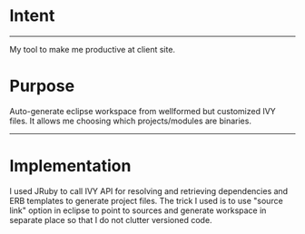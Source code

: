 Intent
=====

----
My tool to make me productive at client site. 

Purpose
=======
Auto-generate eclipse workspace from wellformed but customized IVY files. It allows me choosing which projects/modules are binaries.

----

Implementation
==============
I used JRuby to call IVY API for resolving and retrieving dependencies and ERB templates to generate project files. The trick I used is to use "source link" option in eclipse to point to sources and generate workspace in separate place so that I do not clutter versioned code.

